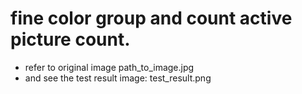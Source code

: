 # fine color group and count active picture count. 
* refer to original image  path_to_image.jpg
* and see the test result image: test_result.png
